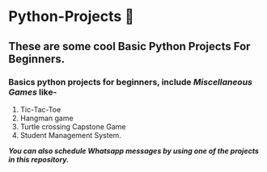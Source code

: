 # Python-Projects 🐍
## These are some cool Basic Python Projects For Beginners.

### Basics python projects for beginners, include *Miscellaneous Games* like-  
1. Tic-Tac-Toe
2. Hangman game
3. Turtle crossing Capstone Game
4. Student Management System.

***You can also schedule Whatsapp messages by using one of the projects in this repository.***


